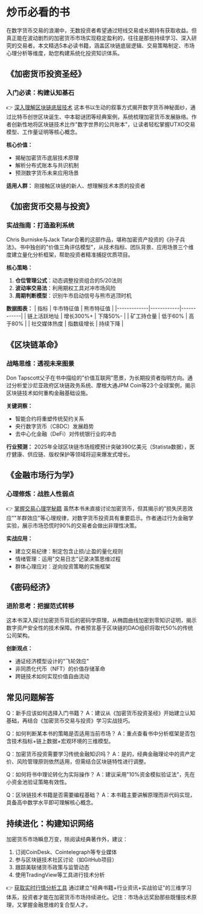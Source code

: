 # 炒币必看的书

在数字货币交易的浪潮中，无数投资者希望通过短线交易或长期持有获取收益。但真正能在波动剧烈的加密货币市场实现稳定盈利的，往往是那些持续学习、深入研究的交易者。本文精选5本必读书籍，涵盖区块链底层逻辑、交易策略制定、市场心理分析等维度，助您构建系统化投资知识体系。

## 《加密货币投资圣经》
### 入门必读：构建认知基石

👉 [深入理解区块链底层技术](https://bit.ly/okx_welcome)
这本书以生动的叙事方式揭开数字货币神秘面纱，通过比特币创世区块诞生、中本聪谜团等经典案例，系统梳理加密货币发展脉络。作者创新性地将区块链技术比作"数字世界的公共账本"，让读者轻松掌握UTXO交易模型、工作量证明等核心概念。

**核心价值：**
- 揭秘加密货币底层技术原理
- 解析分布式账本与共识机制
- 预测数字货币未来应用场景

**适用人群：** 刚接触区块链的新人、想理解技术本质的投资者

## 《加密货币交易与投资》
### 实战指南：打造盈利系统

Chris Burniske与Jack Tatar合著的这部作品，堪称加密资产投资的《孙子兵法》。书中独创的"价值三角评估模型"，从技术指标、团队背景、应用场景三个维度建立量化分析框架，帮助投资者精准捕捉优质项目。

**核心策略：**
1. **仓位管理公式**：动态调整投资组合的5/20法则
2. **波动率交易法**：利用期权工具对冲市场风险
3. **周期判断模型**：识别牛市启动信号与熊市逃顶时机

**数据图表：**
| 指标        | 牛市特征值 | 熊市特征值 |
|-------------|------------|------------|
| 链上活跃地址 | 增长300%+  | 下降50%-   |
| 矿工持仓量   | 低于60%    | 高于80%    |
| 社交媒体热度 | 指数级增长  | 持续下降    |

## 《区块链革命》
### 战略思维：透视未来图景

Don Tapscott父子在书中描绘的"价值互联网"愿景，为长期投资者指明方向。通过分析爱沙尼亚政府区块链政务系统、摩根大通JPM Coin等23个全球案例，揭示区块链技术如何重构金融基础设施。

**关键洞察：**
- 智能合约将重塑传统契约关系
- 央行数字货币（CBDC）发展趋势
- 去中心化金融（DeFi）对传统银行业的冲击

**行业预测：**
2025年全球区块链市场规模预计突破390亿美元（Statista数据），医疗健康、供应链、版权保护等领域将迎来爆发式增长。

## 《金融市场行为学》
### 心理修炼：战胜人性弱点

👉 [掌握交易心理学秘籍](https://bit.ly/okx_welcome)
虽然本书未直接讨论加密货币，但其揭示的"损失厌恶效应""羊群效应"等心理规律，对数字货币投资具有重要启示。作者通过行为金融学实验，展示市场恐慌时90%的交易者会做出非理性决策。

**实战应用：**
- 建立交易纪律：制定包含止损/止盈的量化规则
- 情绪管理：运用"交易日志"记录决策思维过程
- 群体心理应对：逆向投资策略的实施框架

## 《密码经济》
### 进阶思考：把握范式转移

这本书深入探讨加密货币背后的密码学原理，从椭圆曲线加密到零知识证明，揭示数字资产安全性的技术保障。作者预言基于区块链的DAO组织将取代50%的传统公司架构。

**创新观点：**
- 通证经济模型设计的"飞轮效应"
- 非同质化代币（NFT）的价值存储革命
- 跨链技术如何实现价值自由流动

## 常见问题解答

Q：新手应该如何选择入门书籍？
A：建议从《加密货币投资圣经》开始建立认知基础，再结合《加密货币交易与投资》学习实战技巧。

Q：如何判断某本书的策略是否适用当前市场？
A：重点查看书中分析框架是否包含技术指标+链上数据+宏观环境的三维模型。

Q：加密货币投资需要学习传统金融知识吗？
A：是的，经典金融理论中的资产定价、风险管理原则依然适用，但需结合区块链特性进行调整。

Q：如何将书中理论转化为实际操作？
A：建议采用"10%资金模拟验证法"，先在小资金池验证策略有效性。

Q：区块链技术书籍是否需要编程基础？
A：本书籍主要讲解原理而非代码实现，具备高中数学水平即可理解核心概念。

## 持续进化：构建知识网络

加密货币市场瞬息万变，除阅读经典著作外，建议：
1. 订阅CoinDesk、Cointelegraph等专业媒体
2. 参与区块链技术社区讨论（如GitHub项目）
3. 跟踪美联储货币政策与监管动态
4. 使用TradingView等工具进行技术分析

👉 [获取实时行情分析工具](https://bit.ly/okx_welcome)
通过建立"经典书籍+行业资讯+实战验证"的三维学习体系，投资者才能在加密货币市场持续进化。记住：市场永远奖励那些既懂技术原理，又掌握金融思维的复合型人才。